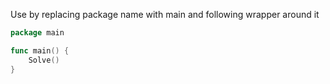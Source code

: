 Use by replacing package name with main and following wrapper around it


```go
package main

func main() {
    Solve()
}
```